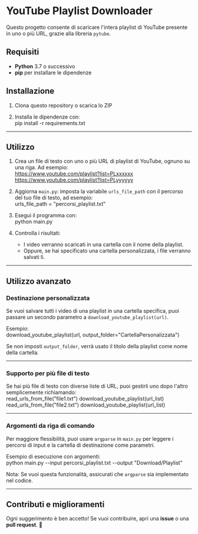 # YouTube Playlist Downloader

Questo progetto consente di scaricare l'intera playlist di YouTube presente in uno o più URL, grazie alla libreria `pytube`.

## Requisiti

- **Python** 3.7 o successivo  
- **pip** per installare le dipendenze  

## Installazione

1. Clona questo repository o scarica lo ZIP

2. Installa le dipendenze con:  
   pip install -r requirements.txt

---

## Utilizzo

1. Crea un file di testo con uno o più URL di playlist di YouTube, ognuno su una riga. Ad esempio:  
   https://www.youtube.com/playlist?list=PLxxxxxx
   https://www.youtube.com/playlist?list=PLyyyyyy

2. Aggiorna `main.py`: imposta la variabile `urls_file_path` con il percorso del tuo file di testo, ad esempio:  
   urls_file_path = "percorsi_playlist.txt"

3. Esegui il programma con:  
   python main.py

4. Controlla i risultati:  
   - I video verranno scaricati in una cartella con il nome della playlist.  
   - Oppure, se hai specificato una cartella personalizzata, i file verranno salvati lì.

---

## Utilizzo avanzato

### Destinazione personalizzata  
Se vuoi salvare tutti i video di una playlist in una cartella specifica, puoi passare un secondo parametro a `download_youtube_playlist(url)`.  

Esempio:  
   download_youtube_playlist(url, output_folder="CartellaPersonalizzata")

Se non imposti `output_folder`, verrà usato il titolo della playlist come nome della cartella.

---

### Supporto per più file di testo  
Se hai più file di testo con diverse liste di URL, puoi gestirli uno dopo l'altro semplicemente richiamando:  
   read_urls_from_file("file1.txt")
   download_youtube_playlist(url_list)
   read_urls_from_file("file2.txt")
   download_youtube_playlist(url_list)

---

### Argomenti da riga di comando  
Per maggiore flessibilità, puoi usare `argparse` in `main.py` per leggere i percorsi di input e la cartella di destinazione come parametri.

Esempio di esecuzione con argomenti:  
   python main.py --input percorsi_playlist.txt --output "Download/Playlist"

Nota: Se vuoi questa funzionalità, assicurati che `argparse` sia implementato nel codice.

---

## Contributi e miglioramenti  
Ogni suggerimento è ben accetto! Se vuoi contribuire, apri una **issue** o una **pull request**. 🚀
